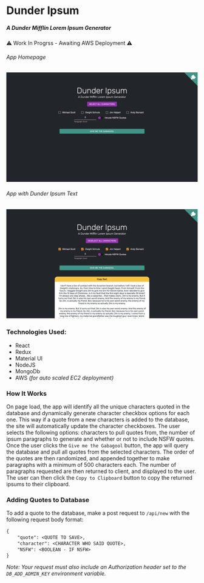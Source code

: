 # Dunder Ipsum

##### A Dunder Mifflin Lorem Ipsum Generator

⚠️ Work In Progrss - Awaiting AWS Deployment ⚠️

###### App Homepage

![App Homepage](screenshots/homepage.png)

###### App with Dunder Ipsum Text

![Dunder Ipsum Text](screenshots/ipsum.png)

### Technologies Used:

- React
- Redux
- Material UI
- NodeJS
- MongoDb
- AWS _(for auto scaled EC2 deployment)_

### How It Works

On page load, the app will identify all the unique characters quoted in the database and dynamically generate character checkbox options for each one. This way if a quote from a new characters is added to the database, the site will automatically update the character checkboxes. The user selects the following options: characters to pull quotes from, the number of ipsum paragraphs to generate and whether or not to include NSFW quotes. Once the user clicks the `Give me the Gabagool` button, the app will query the database and pull all quotes from the selected characters. The order of the quotes are then randomized, and appended together to make paragraphs with a minimum of 500 characters each. The number of paragraphs requested are then returned to client, and displayed to the user. The user can then click the `Copy to Clipboard` button to copy the returned ipsums to their clipboard.

### Adding Quotes to Database

To add a quote to the database, make a post request to `/api/new` with the following request body format:

```
{
	"quote": <QUOTE TO SAVE>,
	"character": <CHARACTER WHO SAID QUOTE>,
	"NSFW": <BOOLEAN - IF NSFW>
}
```

_Note: Your request must also include an Authorization header set to the `DB_ADD_ADMIN_KEY` environment variable._
